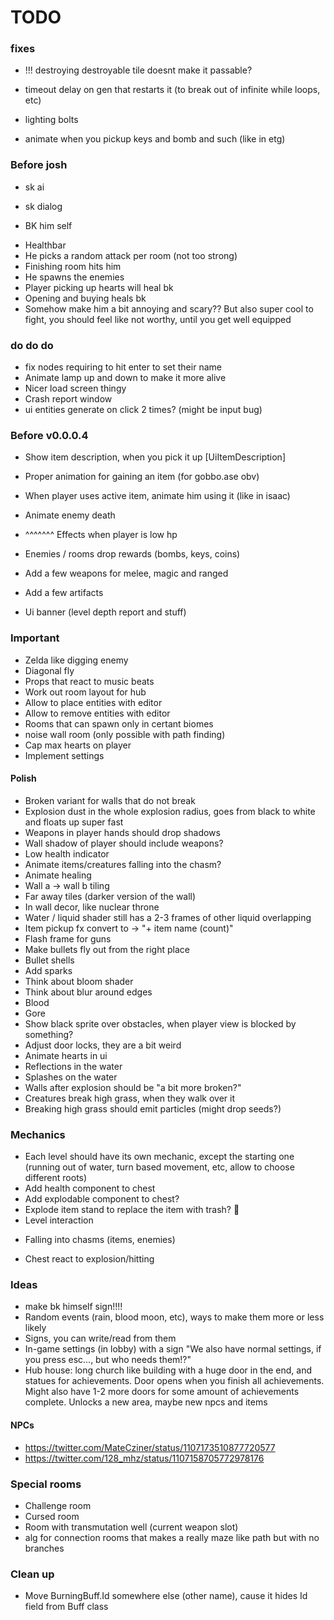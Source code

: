 # TODO

### fixes

* !!! destroying destroyable tile doesnt make it passable?
* timeout delay on gen that restarts it (to break out of infinite while loops, etc)
* lighting bolts

* animate when you pickup keys and bomb and such (like in etg)

### Before josh

* sk ai
* sk dialog

* BK him self
 + Healthbar
 + He picks a random attack per room (not too strong)
 + Finishing room hits him
 + He spawns the enemies
 + Player picking up hearts will heal bk
 + Opening and buying heals bk
 + Somehow make him a bit annoying and scary?? But also super cool to fight, you should feel like not worthy, until you get well equipped

### do do do

* fix nodes requiring to hit enter to set their name
* Animate lamp up and down to make it more alive
* Nicer load screen thingy
* Crash report window
* ui entities generate on click 2 times? (might be input bug)

### Before v0.0.0.4

* Show item description, when you pick it up [UiItemDescription]
* Proper animation for gaining an item (for gobbo.ase obv)
* When player uses active item, animate him using it (like in isaac)

* Animate enemy death
* ^^^^^^^ Effects when player is low hp

* Enemies / rooms drop rewards (bombs, keys, coins)

* Add a few weapons for melee, magic and ranged
* Add a few artifacts
* Ui banner (level depth report and stuff)

### Important

* Zelda like digging enemy
* Diagonal fly
* Props that react to music beats
* Work out room layout for hub
* Allow to place entities with editor
* Allow to remove entities with editor
* Rooms that can spawn only in certant biomes
* noise wall room (only possible with path finding)
* Cap max hearts on player
* Implement settings

#### Polish

* Broken variant for walls that do not break
* Explosion dust in the whole explosion radius, goes from black to white and floats up super fast
* Weapons in player hands should drop shadows
* Wall shadow of player should include weapons?
* Low health indicator
* Animate items/creatures falling into the chasm?
* Animate healing
* Wall a -> wall b tiling
* Far away tiles (darker version of the wall)
* In wall decor, like nuclear throne
* Water / liquid shader still has a 2-3 frames of other liquid overlapping
* Item pickup fx convert to -> "+ item name (count)"
* Flash frame for guns
* Make bullets fly out from the right place
* Bullet shells
* Add sparks
* Think about bloom shader
* Think about blur around edges
* Blood
* Gore
* Show black sprite over obstacles, when player view is blocked by something?
* Adjust door locks, they are a bit weird
* Animate hearts in ui
* Reflections in the water
* Splashes on the water
* Walls after explosion should be "a bit more broken?"
* Creatures break high grass, when they walk over it
* Breaking high grass should emit particles (might drop seeds?)

### Mechanics

* Each level should have its own mechanic, except the starting one (running out of water, turn based movement, etc, allow to choose different roots)
* Add health component to chest
* Add explodable component to chest?
* Explode item stand to replace the item with trash? :thinking:
* Level interaction
 + Falling into chasms (items, enemies)
* Chest react to explosion/hitting

### Ideas

* make bk himself sign!!!!
* Random events (rain, blood moon, etc), ways to make them more or less likely
* Signs, you can write/read from them
* In-game settings (in lobby) with a sign "We also have normal settings, if you press esc..., but who needs them!?"
* Hub house: long church like building with a huge door in the end, and statues for achievements. Door opens when you finish all achievements. Might also have 1-2 more doors for some amount of achievements complete. Unlocks a new area, maybe new npcs and items

#### NPCs

* https://twitter.com/MateCziner/status/1107173510877720577
* https://twitter.com/128_mhz/status/1107158705772978176

### Special rooms

* Challenge room
* Cursed room
* Room with transmutation well (current weapon slot)
* alg for connection rooms that makes a really maze like path but with no branches

### Clean up

* Move BurningBuff.Id somewhere else (other name), cause it hides Id field from Buff class